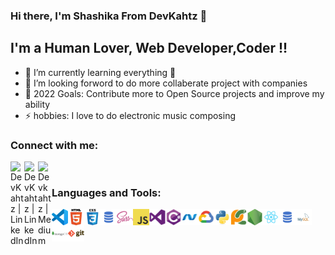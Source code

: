 ### Hi there, I'm Shashika From DevKahtz 👋 



## I'm a Human Lover, Web Developer,Coder !!


- 🌱 I’m currently learning everything 🤣
- 👯 I’m looking forword to do more collaberate project with companies
- 🥅 2022 Goals: Contribute more to Open Source projects and improve my ability
- ⚡ hobbies: I love to do electronic music composing 

### Connect with me:
[<img align="left" alt="DevKahtz | LinkedIn" width="22px" src="https://cdn.jsdelivr.net/npm/simple-icons@3.13.0/icons/gmail.svg" />][gmail]
[<img align="left" alt="DevKahtz | LinkedIn" width="22px" src="https://cdn.jsdelivr.net/npm/simple-icons@v3/icons/linkedin.svg" />][linkedin]
[<img align="left" alt="Devkahtz | Medium" width="22px" src="https://cdn.jsdelivr.net/npm/simple-icons@3.13.0/icons/medium.svg" />][Medium]


<br />

### Languages and Tools:

<img align="left" alt="Visual Studio Code" width="26px" src="https://raw.githubusercontent.com/github/explore/80688e429a7d4ef2fca1e82350fe8e3517d3494d/topics/visual-studio-code/visual-studio-code.png" />
<img align="left" alt="HTML5" width="26px" src="https://raw.githubusercontent.com/github/explore/80688e429a7d4ef2fca1e82350fe8e3517d3494d/topics/html/html.png" />
<img align="left" alt="CSS3" width="26px" src="https://raw.githubusercontent.com/github/explore/80688e429a7d4ef2fca1e82350fe8e3517d3494d/topics/css/css.png" />
<img align="left" alt="SQL" width="26px" src="https://raw.githubusercontent.com/github/explore/80688e429a7d4ef2fca1e82350fe8e3517d3494d/topics/sql/sql.png" />
<img align="left" alt="Sass" width="26px" src="https://raw.githubusercontent.com/github/explore/80688e429a7d4ef2fca1e82350fe8e3517d3494d/topics/sass/sass.png" />
<img align="left" alt="JavaScript" width="26px" src="https://raw.githubusercontent.com/github/explore/80688e429a7d4ef2fca1e82350fe8e3517d3494d/topics/javascript/javascript.png" />
<img align="left" alt="visualstudio" width="26px" src="https://github.com/devicons/devicon/blob/master/icons/visualstudio/visualstudio-plain.svg" />
<img align="left" alt="Csharp" width="26px" src="https://github.com/devicons/devicon/blob/master/icons/csharp/csharp-original.svg" />
<img align="left" alt="dotnet" width="26px" src="https://github.com/devicons/devicon/blob/master/icons/dot-net/dot-net-original.svg" />
<img align="left" alt="GoogleCloud" width="26px" src="https://github.com/devicons/devicon/blob/master/icons/googlecloud/googlecloud-original.svg" />
<img align="left" alt="python" width="26px" src="https://github.com/devicons/devicon/blob/master/icons/python/python-original.svg" />
<img align="left" alt="pycharm" width="26px" src="https://github.com/devicons/devicon/blob/master/icons/pycharm/pycharm-original.svg" />
<img align="left" alt="Node.js" width="26px" src="https://raw.githubusercontent.com/github/explore/80688e429a7d4ef2fca1e82350fe8e3517d3494d/topics/nodejs/nodejs.png" />
<img align="left" alt="React" width="26px" src="https://raw.githubusercontent.com/github/explore/80688e429a7d4ef2fca1e82350fe8e3517d3494d/topics/react/react.png" />
<img align="left" alt="SQL" width="26px" src="https://raw.githubusercontent.com/github/explore/80688e429a7d4ef2fca1e82350fe8e3517d3494d/topics/sql/sql.png" />
<img align="left" alt="MySQL" width="26px" src="https://raw.githubusercontent.com/github/explore/80688e429a7d4ef2fca1e82350fe8e3517d3494d/topics/mysql/mysql.png" />
<img align="left" alt="MongoDB" width="26px" src="https://raw.githubusercontent.com/github/explore/80688e429a7d4ef2fca1e82350fe8e3517d3494d/topics/mongodb/mongodb.png" />
<img align="left" alt="Git" width="26px" src="https://raw.githubusercontent.com/github/explore/80688e429a7d4ef2fca1e82350fe8e3517d3494d/topics/git/git.png" />

[gmail]:kahatapitiyagsj@gmail.com
[linkedin]: https://www.linkedin.com/in/shashika-kahatapitiya-17a590209/
[Medium]: https://medium.com/@TechieKahtz

